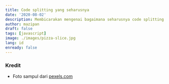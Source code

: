 ```yaml
---
title: Code splitting yang seharusnya
date: '2020-08-02'
description: Membicarakan mengenai bagaimana seharusnya code splitting itu dilakukan dalam ranah dunia frontend
author: mazipan
draft: false
tags: [javascript]
image: ./images/pizza-slice.jpg
lang: id
enready: false
---
```


### Kredit

- Foto sampul dari [pexels.com](https://www.pexels.com/photo/close-up-photo-of-person-holding-pizza-1653877/)